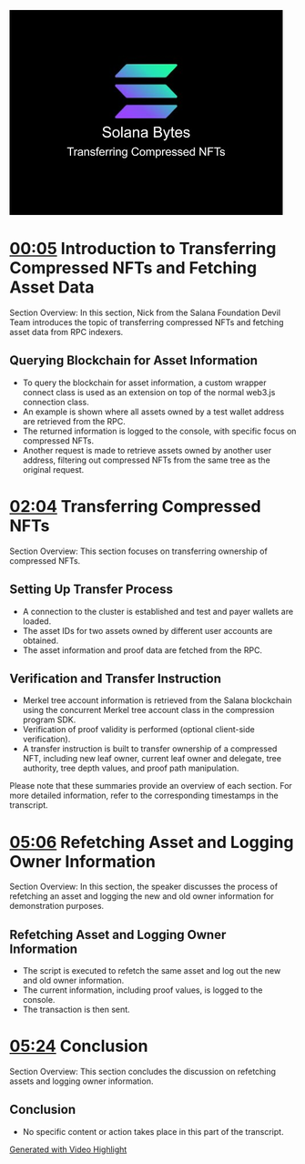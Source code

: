 ![](2023-11-14-11-39-13.png)

# [00:05](https://youtu.be/FOO5eT7K_e4?t=5) Introduction to Transferring Compressed NFTs and Fetching Asset Data

Section Overview: In this section, Nick from the Salana Foundation Devil Team introduces the topic of transferring compressed NFTs and fetching asset data from RPC indexers.

## Querying Blockchain for Asset Information

- To query the blockchain for asset information, a custom wrapper connect class is used as an extension on top of the normal web3.js connection class.
- An example is shown where all assets owned by a test wallet address are retrieved from the RPC.
- The returned information is logged to the console, with specific focus on compressed NFTs.
- Another request is made to retrieve assets owned by another user address, filtering out compressed NFTs from the same tree as the original request.

# [02:04](https://youtu.be/FOO5eT7K_e4?t=124) Transferring Compressed NFTs

Section Overview: This section focuses on transferring ownership of compressed NFTs.

## Setting Up Transfer Process

- A connection to the cluster is established and test and payer wallets are loaded.
- The asset IDs for two assets owned by different user accounts are obtained.
- The asset information and proof data are fetched from the RPC.

## Verification and Transfer Instruction

- Merkel tree account information is retrieved from the Salana blockchain using the concurrent Merkel tree account class in the compression program SDK.
- Verification of proof validity is performed (optional client-side verification).
- A transfer instruction is built to transfer ownership of a compressed NFT, including new leaf owner, current leaf owner and delegate, tree authority, tree depth values, and proof path manipulation.

Please note that these summaries provide an overview of each section. For more detailed information, refer to the corresponding timestamps in the transcript.
# [05:06](https://youtu.be/FOO5eT7K_e4?t=306) Refetching Asset and Logging Owner Information

Section Overview: In this section, the speaker discusses the process of refetching an asset and logging the new and old owner information for demonstration purposes.

## Refetching Asset and Logging Owner Information

- The script is executed to refetch the same asset and log out the new and old owner information.
- The current information, including proof values, is logged to the console.
- The transaction is then sent.

# [05:24](https://youtu.be/FOO5eT7K_e4?t=324) Conclusion

Section Overview: This section concludes the discussion on refetching assets and logging owner information.

## Conclusion

- No specific content or action takes place in this part of the transcript.

[Generated with Video Highlight](https://videohighlight.com/video/summary/FOO5eT7K_e4)